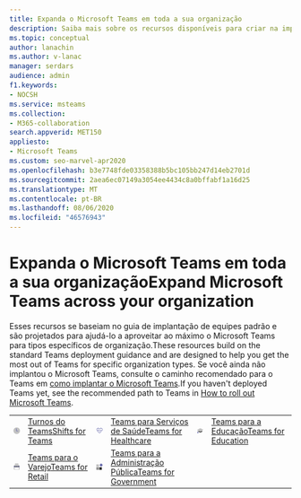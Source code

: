 ```yaml
---
title: Expanda o Microsoft Teams em toda a sua organização
description: Saiba mais sobre os recursos disponíveis para criar na implantação de equipes padrão para ajudá-lo a aproveitar ao máximo o Microsoft Teams para tipos específicos de organização.
ms.topic: conceptual
author: lanachin
ms.author: v-lanac
manager: serdars
audience: admin
f1.keywords:
- NOCSH
ms.service: msteams
ms.collection:
- M365-collaboration
search.appverid: MET150
appliesto:
- Microsoft Teams
ms.custom: seo-marvel-apr2020
ms.openlocfilehash: b3e7748fde03358388b5bc105bb247d14eb2701d
ms.sourcegitcommit: 2aea6ec07149a3054ee4434c8a0bffabf1a16d25
ms.translationtype: MT
ms.contentlocale: pt-BR
ms.lasthandoff: 08/06/2020
ms.locfileid: "46576943"
---
```

# <a name="expand-microsoft-teams-across-your-organization"></a><span data-ttu-id="91f47-103">Expanda o Microsoft Teams em toda a sua organização</span><span class="sxs-lookup"><span data-stu-id="91f47-103">Expand Microsoft Teams across your organization</span></span>

<span data-ttu-id="91f47-104">Esses recursos se baseiam no guia de implantação de equipes padrão e são projetados para ajudá-lo a aproveitar ao máximo o Microsoft Teams para tipos específicos de organização.</span><span class="sxs-lookup"><span data-stu-id="91f47-104">These resources build on the standard Teams deployment guidance and are designed to help you get the most out of Teams for specific organization types.</span></span> <span data-ttu-id="91f47-105">Se você ainda não implantou o Microsoft Teams, consulte o caminho recomendado para o Teams em [como implantar o Microsoft Teams](../How-to-roll-out-teams.md).</span><span class="sxs-lookup"><span data-stu-id="91f47-105">If you haven't deployed Teams yet, see the recommended path to Teams in [How to roll out Microsoft Teams](../How-to-roll-out-teams.md).</span></span>

|               |               |               |               |               |               | 
| ------------- | ------------- | ------------- | ------------- | ------------- | ------------- | 
| ![lista de verificação de tarefas-planejamento-equipes](../media/clock-teams-small.svg)  |  [<span data-ttu-id="91f47-107">Turnos do Teams</span><span class="sxs-lookup"><span data-stu-id="91f47-107">Shifts for Teams</span></span>](/microsoftteams/expand-teams-across-your-org/shifts-for-teams-landing-page) |![saúde-equipes](../media/health-teams-small.svg)  | [<span data-ttu-id="91f47-109">Teams para Serviços de Saúde</span><span class="sxs-lookup"><span data-stu-id="91f47-109">Teams for Healthcare</span></span>](/microsoftteams/expand-teams-across-your-org/teams-for-healthcare-landing-page) |![Educação-Tutorial-equipes](../media/education-tutorial-teams-small.svg) |  [<span data-ttu-id="91f47-111">Teams para a Educação</span><span class="sxs-lookup"><span data-stu-id="91f47-111">Teams for Education</span></span>](/microsoftteams/expand-teams-across-your-org/teams-for-education-landing-page) 
|![pequenas empresas-equipes](../media/small-business-teams-small.svg)  | [<span data-ttu-id="91f47-113">Teams para o Varejo</span><span class="sxs-lookup"><span data-stu-id="91f47-113">Teams for Retail</span></span>](/microsoftteams/expand-teams-across-your-org/teams-for-retail-landing-page) |![blocos-equipes](../media/blocks-teams-small.svg)  | [<span data-ttu-id="91f47-115">Teams para a Administração Pública</span><span class="sxs-lookup"><span data-stu-id="91f47-115">Teams for Government</span></span>](/microsoftteams/expand-teams-across-your-org/teams-for-government-landing-page) |               |               |
